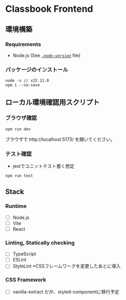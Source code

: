 # Classbook Frontend

## 環境構築
### Requirements

- Node.js (See [`.node-version`](#) file)

### パッケージのインストール

```
node -v // v22.11.0
npm i --no-save
```

## ローカル環境確認用スクリプト

### ブラウザ確認

```
npm run dev
```

ブラウザで http://localhost:5173/ を開いてください。

### テスト確認

* jestでユニットテスト書く想定

```
npm run test
```


## Stack
### Runtime
- [ ] Node.js
- [ ] Vite
- [ ] React

### Linting, Statically checking
- [ ] TypeScript
- [ ] ESLint
- [ ] StyleLint *CSSフレームワークを変更したあとに導入

### CSS Framework
- [ ] vanilla-extract だが、styled-componentに移行予定
